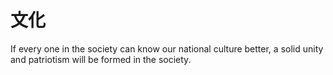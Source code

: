 
# 文化
If every one in the society can know our national culture better, a solid unity and patriotism will be formed in the society.